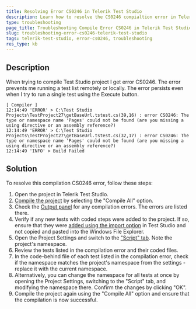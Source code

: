 ```yaml
---
title: Resolving Error CS0246 in Telerik Test Studio
description: Learn how to resolve the CS0246 compialtion error in Telerik Test Studio when running a batch remotely or locally.
type: troubleshooting
page_title: Troubleshooting Compile Error CS0246 in Telerik Test Studio
slug: troubleshooting-error-cs0246-telerik-test-studio
tags: telerik-test-studio, error-cs0246, troubleshooting
res_type: kb
---
```

## Description
When trying to compile Test Studio project I get error CS0246. The error prevents me running a test list remotely or locally. The error persists even when I try to run a single test using the Execute button.

```
[ Compiler ]
12:14:49 'ERROR' > C:\Test Studio Projects\TestProject27\getBaseUrl.tstest.cs(39,16) : error CS0246: The type or namespace name 'Pages' could not be found (are you missing a using directive or an assembly reference?)
12:14:49 'ERROR' > C:\Test Studio Projects\TestProject27\getBaseUrl.tstest.cs(32,17) : error CS0246: The type or namespace name 'Pages' could not be found (are you missing a using directive or an assembly reference?)
12:14:49 'INFO' > Build Failed

```

## Solution
To resolve this compilation CS0246 error, follow these steps:

1. Open the project in Telerik Test Studio.
2. <a href="/automated-tests/coded-tests/compile-project" target="_blank">Compile the project</a> by selecting the "Compile All" option. 
3. Check the <a href="/automated-tests/coded-tests/output-panel" target="_blank">Output panel</a> for any compilation errors. The errors are listed there.
4. Verify if any new tests with coded steps were added to the project. If so, ensure that they were <a href="/knowledge-base/best-practices-kb/add-existing-test" target="_blank">added using the import option</a> in Test Studio and not copied and pasted into the Windows File Explorer.
5. Open the Project Settings and switch to the <a href="/features/project-settings/script-options" target="_blank">"Script" tab</a>. Note the project's namespace.
6. Review the tests listed in the compilation error and their coded files.
7. In the code-behind file of each test listed in the compilation error, check if the namespace matches the project's namespace from the settings - replace it with the current namespace.
8. Alternatively, you can change the namespace for all tests at once by opening the Project Settings, switching to the "Script" tab, and modifying the namespace there. Confirm the changes by clicking "OK".
9. Compile the project again using the "Compile All" option and ensure that the compilation is now successful.
